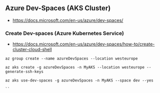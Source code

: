 ## Azure Dev-Spaces  (AKS Cluster)

- https://docs.microsoft.com/en-us/azure/dev-spaces/



### Create Dev-spaces (Azure Kubernetes Service)

- https://docs.microsoft.com/en-us/azure/dev-spaces/how-to/create-cluster-cloud-shell

```
az group create --name azureDevSpaces --location westeurope

az aks create -g azureDevSpaces -n MyAKS --location westeurope --generate-ssh-keys

az aks use-dev-spaces -g azureDevSpaces -n MyAKS --space dev --yes

``

